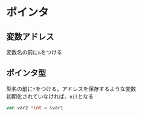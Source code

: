 # ポインタ

## 変数アドレス

変数名の前に`&`をつける

## ポインタ型

型名の前に`*`をつける。アドレスを保存するような変数  
初期化されていなければ、`nil`となる

```go
var var2 *int = &var1
```
